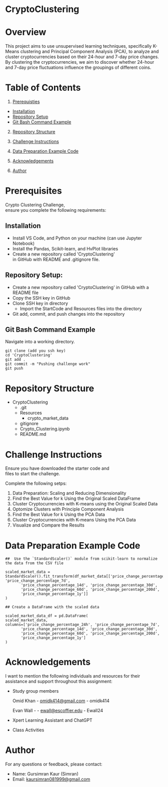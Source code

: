 # CryptoClustering


# Overview
This project aims to use unsupervised learning techniques, specifically K-Means clustering and Principal Component Analysis (PCA), to analyze and cluster cryptocurrencies based on their 24-hour and 7-day price changes. By clustering the cryptocurrencies, we aim to discover whether 24-hour and 7-day price fluctuations influence the groupings of different coins.


# Table of Contents

1. [Prerequisties](#prerequisites)
- [Installation](#installation)
- [Repository Setup](#repository-setup)
- [Git Bash Command Example](#git-bash-command-example)

2. [Repository Structure](#repository-structure)

3. [Challenge Instructions](#challenge-instructions)

4. [Data Preparation Example Code](#data-preparation-example-code)

5. [Acknowledgements](#acknowledgements)

6. [Author](#author)


# Prerequisites

Crypto Clustering Challenge, ensure you complete the following requirements:

## Installation 
- Install VS Code, and Python on your machine (can use Jupyter Notebook)
- Install the Pandas, Scikit-learn, and HvPlot libraries
- Create a new repository called 'CryptoClustering' in GitHub with README and .gitignore file.

## Repository Setup:
  - Create a new repository called 'CryptoClustering' in GitHub with a README file
  - Copy the SSH key in GitHub
  - Clone SSH key in directory
    - Import the StartCode and Resources files into the directory
  - Git add, commit, and push changes into the repository


## Git Bash Command Example
Navigate into a working directory. 
```
git clone (add you ssh key)
cd 'CryptoClustering'
git add .
git commit -m "Pushing challenge work"
git push 
```


# Repository Structure
- CryptoClustering
    - .git
    - Resources 
      - crypto_market_data
    - gitignore
    - Crypto_Clustering.ipynb
    - README.md


# Challenge Instructions

Ensure you have downloaded the starter code and files to start the challenge.


Complete the following setps:

  1. Data Preparation: Scaling and Reducing Dimensionality 
  2. Find the Best Value for k Using the Original Scaled DataFrame
  3. Cluster Cryptocurrencies with K-means using the Original Scaled Data
  4. Optomize Clusters with Principle Component Analysis
  5. Find the Best Value for k Using the PCA Data
  6. Cluster Cryptocurrencies with K-means Using the PCA Data
  7. Visualize and Compare the Results 


# Data Preparation Example Code 

```VS Code
##  Use the `StandardScaler()` module from scikit-learn to normalize the data from the CSV file

scaled_market_data = StandardScaler().fit_transform(df_market_data[['price_change_percentage_24h', 'price_change_percentage_7d',
       'price_change_percentage_14d', 'price_change_percentage_30d',
       'price_change_percentage_60d', 'price_change_percentage_200d',
       'price_change_percentage_1y']]
)

## Create a DataFrame with the scaled data

scaled_market_data_df = pd.DataFrame(
scaled_market_data,
columns=['price_change_percentage_24h', 'price_change_percentage_7d',
       'price_change_percentage_14d', 'price_change_percentage_30d',
       'price_change_percentage_60d', 'price_change_percentage_200d',
       'price_change_percentage_1y']
)
```


# Acknowledgements

I want to mention the following individuals and resources for their assistance and support throughout this assignment: 
- Study group members

  Omid Khan - omidk414@gmail.com - omidk414

  Evan Wall - - ewall@escoffier.edu - Ewall24 
- Xpert Learning Assistant and ChatGPT
- Class Activities 


# Author

For any questions or feedback, please contact:
- Name: Gursimran Kaur (Simran)
- Email: kaursimran081999@gmail.com
